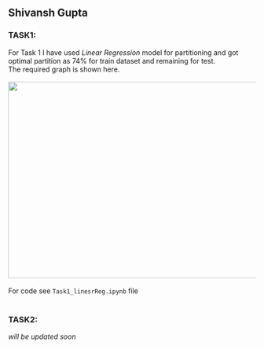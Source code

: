 ## Shivansh Gupta ## 

### TASK1: ###
For Task 1 I have used _Linear Regression_ model for partitioning and got optimal partition as 74% for train dataset and remaining for test.<br />
The required graph is shown here.<br />
<br />
<img src="https://github.com/shivgit07/SOC_23/assets/106404626/aebe11f5-cb09-448e-a933-fceec4597dd4" width="550" height="400"> <br />
<br />
For code see `Task1_linesrReg.ipynb` file <br />
<br />

### TASK2: ### 
_will be updated soon_
